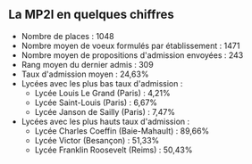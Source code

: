 ## La MP2I en quelques chiffres

- Nombre de places : 1048
- Nombre moyen de voeux formulés par établissement : 1471
- Nombre moyen de propositions d'admission envoyées : 243
- Rang moyen du dernier admis : 309
- Taux d'admission moyen : 24,63%
- Lycées avec les plus bas taux d'admission :
    - Lycée Louis Le Grand (Paris) : 4,21%
    - Lycée Saint-Louis (Paris) : 6,67%
    - Lycée Janson de Sailly (Paris) : 7,47%
- Lycées avec les plus hauts taux d'admission :
    - Lycée Charles Coeffin (Baie-Mahault) : 89,66%
    - Lycée Victor (Besançon) : 51,33%
    - Lycée Franklin Roosevelt (Reims) : 50,43%
